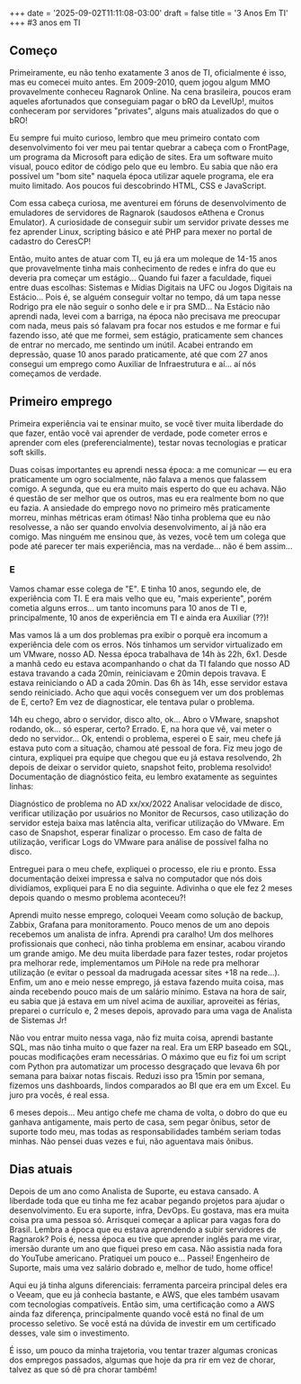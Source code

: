 +++
date = '2025-09-02T11:11:08-03:00'
draft = false
title = '3 Anos Em TI'
+++
#3 anos em TI
## Começo

Primeiramente, eu não tenho exatamente 3 anos de TI, oficialmente é isso, mas eu comecei muito antes.
Em 2009-2010, quem jogou algum MMO provavelmente conheceu Ragnarok Online. Na cena brasileira, poucos eram aqueles afortunados que conseguiam pagar o bRO da LevelUp!, muitos conheceram por servidores "privates", alguns mais atualizados do que o bRO!

Eu sempre fui muito curioso, lembro que meu primeiro contato com desenvolvimento foi ver meu pai tentar quebrar a cabeça com o FrontPage, um programa da Microsoft para edição de sites. Era um software muito visual, pouco editor de código pelo que eu lembro.
Eu sabia que não era possível um "bom site" naquela época utilizar aquele programa, ele era muito limitado. Aos poucos fui descobrindo HTML, CSS e JavaScript.

Com essa cabeça curiosa, me aventurei em fóruns de desenvolvimento de emuladores de servidores de Ragnarok (saudosos eAthena e Cronus Emulator). A curiosidade de conseguir subir um servidor private desses me fez aprender Linux, scripting básico e até PHP para mexer no portal de cadastro do CeresCP!

Então, muito antes de atuar com TI, eu já era um moleque de 14-15 anos que provavelmente tinha mais conhecimento de redes e infra do que eu deveria pra começar um estágio...
Quando fui fazer a faculdade, fiquei entre duas escolhas: Sistemas e Mídias Digitais na UFC ou Jogos Digitais na Estácio... Pois é, se alguém conseguir voltar no tempo, dá um tapa nesse Rodrigo pra ele não seguir o sonho dele e ir pra SMD...
Na Estácio não aprendi nada, levei com a barriga, na época não precisava me preocupar com nada, meus pais só falavam pra focar nos estudos e me formar e fui fazendo isso, até que me formei, sem estágio, praticamente sem chances de entrar no mercado, me sentindo um inútil. Acabei entrando em depressão, quase 10 anos parado praticamente, até que com 27 anos consegui um emprego como Auxiliar de Infraestrutura e aí... aí nós começamos de verdade.

## Primeiro emprego

Primeira experiência vai te ensinar muito, se você tiver muita liberdade do que fazer, então você vai aprender de verdade, pode cometer erros e aprender com eles (preferencialmente), testar novas tecnologias e praticar soft skills.

Duas coisas importantes eu aprendi nessa época: a me comunicar — eu era praticamente um ogro socialmente, não falava a menos que falassem comigo.
A segunda, que eu era muito mais esperto do que eu achava. Não é questão de ser melhor que os outros, mas eu era realmente bom no que eu fazia.
A ansiedade do emprego novo no primeiro mês praticamente morreu, minhas métricas eram ótimas! Não tinha problema que eu não resolvesse, a não ser quando envolvia desenvolvimento, aí já não era comigo.
Mas ninguém me ensinou que, às vezes, você tem um colega que pode até parecer ter mais experiência, mas na verdade... não é bem assim...

### E

Vamos chamar esse colega de "E". E tinha 10 anos, segundo ele, de experiência com TI.
E era mais velho que eu, "mais experiente", porém cometia alguns erros... um tanto incomuns para 10 anos de TI e, principalmente, 10 anos de experiência em TI e ainda era Auxiliar (??)!

Mas vamos lá a um dos problemas pra exibir o porquê era incomum a experiência dele com os erros.
Nós tínhamos um servidor virtualizado em um VMware, nosso AD. Nessa época trabalhava de 14h às 22h, 6x1. Desde a manhã cedo eu estava acompanhando o chat da TI falando que nosso AD estava travando a cada 20min, reiniciavam e 20min depois travava.
E estava reiniciando o AD a cada 20min. Das 6h às 14h, esse servidor estava sendo reiniciado.
Acho que aqui vocês conseguem ver um dos problemas de E, certo? Em vez de diagnosticar, ele tentava pular o problema.

14h eu chego, abro o servidor, disco alto, ok...
Abro o VMware, snapshot rodando, ok... só esperar, certo? Errado. E, na hora que vê, vai meter o dedo no servidor...
Ok, entendi o problema, esperei o E sair, meu chefe já estava puto com a situação, chamou até pessoal de fora.
Fiz meu jogo de cintura, expliquei pra equipe que chegou que eu já estava resolvendo, 2h depois de deixar o servidor quieto, snapshot feito, problema resolvido!
Documentação de diagnóstico feita, eu lembro exatamente as seguintes linhas:

Diagnóstico de problema no AD xx/xx/2022
Analisar velocidade de disco, verificar utilização por usuários no Monitor de Recursos, caso utilização do servidor esteja baixa mas latência alta, verificar utilização do VMware.
Em caso de Snapshot, esperar finalizar o processo.
Em caso de falta de utilização, verificar Logs do VMware para análise de possível falha no disco.

Entreguei para o meu chefe, expliquei o processo, ele riu e pronto. Essa documentação deixei impressa e salva no computador que nós dois dividíamos, expliquei para E no dia seguinte.
Adivinha o que ele fez 2 meses depois quando o mesmo problema aconteceu?!

Aprendi muito nesse emprego, coloquei Veeam como solução de backup, Zabbix, Grafana para monitoramento. Pouco menos de um ano depois recebemos um analista de infra. Aprendi pra caralho!
Um dos melhores profissionais que conheci, não tinha problema em ensinar, acabou virando um grande amigo. Me deu muita liberdade para fazer testes, rodar projetos pra melhorar rede, implementamos um PiHole na rede pra melhorar utilização (e evitar o pessoal da madrugada acessar sites +18 na rede...).
Enfim, um ano e meio nesse emprego, já estava fazendo muita coisa, mas ainda recebendo pouco mais de um salário mínimo. Estava na hora de sair, eu sabia que já estava em um nível acima de auxiliar, aproveitei as férias, preparei o currículo e, 2 meses depois, aprovado para uma vaga de Analista de Sistemas Jr!

Não vou entrar muito nessa vaga, não fiz muita coisa, aprendi bastante SQL, mas não tinha muito o que fazer na real. Era um ERP baseado em SQL, poucas modificações eram necessárias.
O máximo que eu fiz foi um script com Python pra automatizar um processo desgraçado que levava 6h por semana para baixar notas fiscais. Reduzi isso pra 15min por semana, fizemos uns dashboards, lindos comparados ao BI que era em um Excel. Eu juro pra vocês, é real essa.

6 meses depois... Meu antigo chefe me chama de volta, o dobro do que eu ganhava antigamente, mais perto de casa, sem pegar ônibus, setor de suporte todo meu, mas todas as responsabilidades também seriam todas minhas. Não pensei duas vezes e fui, não aguentava mais ônibus.

## Dias atuais

Depois de um ano como Analista de Suporte, eu estava cansado. A liberdade toda que eu tinha me fez acabar pegando projetos para ajudar o desenvolvimento. Eu era suporte, infra, DevOps. Eu gostava, mas era muita coisa pra uma pessoa só.
Arrisquei começar a aplicar para vagas fora do Brasil.
Lembra a época que eu estava aprendendo a subir servidores de Ragnarok? Pois é, nessa época eu tive que aprender inglês para me virar, imersão durante um ano que fiquei preso em casa. Não assistia nada fora do YouTube americano. Pratiquei um pouco e... Passei! Engenheiro de Suporte, mais uma vez salário dobrado e, melhor de tudo, home office!

Aqui eu já tinha alguns diferenciais: ferramenta parceira principal deles era o Veeam, que eu já conhecia bastante, e AWS, que eles também usavam com tecnologias compatíveis. Então sim, uma certificação como a AWS ainda faz diferença, principalmente quando você está no final de um processo seletivo.
Se você está na dúvida de investir em um certificado desses, vale sim o investimento.

É isso, um pouco da minha trajetoria, vou tentar trazer algumas cronicas dos empregos passados, algumas que hoje da pra rir em vez de chorar, talvez as que só dê pra chorar também!

